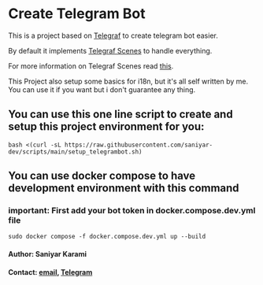 # Create Telegram Bot

This is a project based on [Telegraf](https://telegraf.js.org/ "Telegraf") to create telegram bot easier.

By default it implements [Telegraf Scenes](https://telegraf.js.org/modules/Scenes.html "Telegraf bullshit doc for scenes") to handle everything.

For more information on Telegraf Scenes read [this](https://github.com/telegraf/telegraf/issues/705 "issue 705").

This Project also setup some basics for i18n, but it's all self written by me. You can use it if you want but i don't guarantee any thing.

## **You can use this one line script to create and setup this project environment for you:**

```
bash <(curl -sL https://raw.githubusercontent.com/saniyar-dev/scripts/main/setup_telegrambot.sh)
```

## **You can use docker compose to have development environment with this command**

### **important: First add your bot token in docker.compose.dev.yml file**

```
sudo docker compose -f docker.compose.dev.yml up --build
```

#### **Author: Saniyar Karami**

#### **Contact: [email](saniyar.dev@gmail.com), [Telegram](https://t.me/saniyar_dev)**
